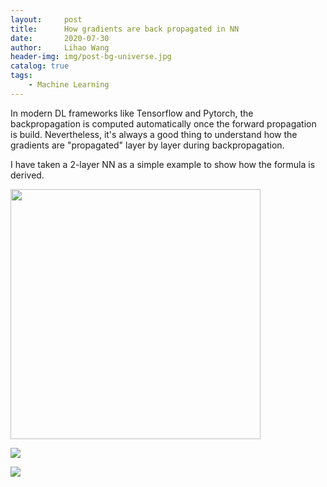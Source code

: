 ```yaml
---
layout:     post
title:      How gradients are back propagated in NN
date:       2020-07-30
author:     Lihao Wang
header-img: img/post-bg-universe.jpg
catalog: true
tags:
    - Machine Learning
---
```




In modern DL frameworks like Tensorflow and Pytorch, the backpropagation is computed automatically once the forward propagation is build. Nevertheless, it's always a good thing to understand how the gradients are "propagated" layer by layer during backpropagation.

I have taken a 2-layer NN as a simple example to show how the formula is derived.

<img src="https://i.postimg.cc/Xv10F1Tb/Deepin-Capture-cran-zone-de-s-lection-20200730120631.png" style="width:400px;">

![](https://latex.codecogs.com/png.latex?\begin{bmatrix}&space;a_{1}^{[2](1)}&space;&&space;a_{1}^{[2](2)}&space;&&space;...&space;&&space;a_{1}^{[2](m)}\\&space;a_{2}^{[2](1)}&space;&&space;a_{2}^{[2](2)}&space;&&space;...&space;&&space;a_{2}^{[2](m)}&space;\\&space;a_{3}^{[2](1)}&space;&&space;a_{3}^{[2](2)}&space;&&space;...&space;&&space;a_{3}^{[2](m)}&space;\end{bmatrix})





![](http://latex.codecogs.com/gif.latex?\\sigma=\sqrt{\frac{1}{n}{\sum_{k=1}^n(x_i-\bar{x})^2}})

